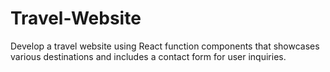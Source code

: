 # Travel-Website
Develop a travel website using React function components that showcases various destinations and includes a contact form for user inquiries.
